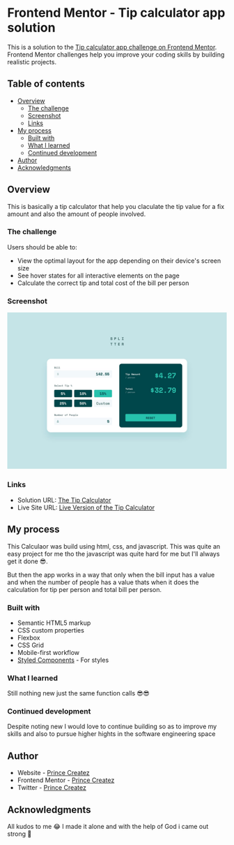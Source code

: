 # Frontend Mentor - Tip calculator app solution

This is a solution to the [Tip calculator app challenge on Frontend Mentor](https://www.frontendmentor.io/challenges/tip-calculator-app-ugJNGbJUX). Frontend Mentor challenges help you improve your coding skills by building realistic projects.

## Table of contents

- [Overview](#overview)
  - [The challenge](#the-challenge)
  - [Screenshot](#screenshot)
  - [Links](#links)
- [My process](#my-process)
  - [Built with](#built-with)
  - [What I learned](#what-i-learned)
  - [Continued development](#continued-development)
- [Author](#author)
- [Acknowledgments](#acknowledgments)

## Overview

This is basically a tip calculator that help you claculate the tip value for a fix amount and also the amount of people involved.

### The challenge

Users should be able to:

- View the optimal layout for the app depending on their device's screen size
- See hover states for all interactive elements on the page
- Calculate the correct tip and total cost of the bill per person

### Screenshot

![](./design/desktop-design-completed.jpg)

### Links

- Solution URL: [The Tip Calculator](https://princecreatez-tip-calculator.vercel.app)
- Live Site URL: [Live Version of the Tip Calculator](https://princecreatez-tip-calculator.vercel.app)

## My process

This Calculaor was build using html, css, and javascript.
This was quite an easy project for me tho the javascript was quite hard for me but I'll always get it done 😎.

But then the app works in a way that only when the bill input has a value and when the number of people has a value thats when it does the calculation for tip per person and total bill per person.

### Built with

- Semantic HTML5 markup
- CSS custom properties
- Flexbox
- CSS Grid
- Mobile-first workflow
- [Styled Components](https://styled-components.com/) - For styles

### What I learned

Still nothing new just the same function calls 😎😎

### Continued development

Despite noting new I would love to continue building so as to improve my skills and also to pursue higher hights in the software engineering space

## Author

- Website - [Prince Createz](https://www.princecreatez.netlify.app)
- Frontend Mentor - [Prince Createz](https://www.frontendmentor.io/Princecodes205/@Princecodes205)
- Twitter - [Prince Createz](https://www.twitter.com/@prince_champs)

## Acknowledgments

All kudos to me 😂 I made it alone and with the help of God i came out strong 🦾
